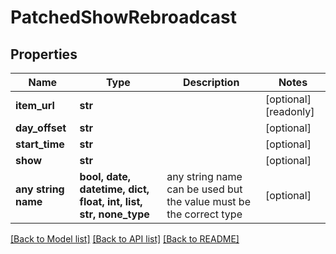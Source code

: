 # PatchedShowRebroadcast


## Properties
Name | Type | Description | Notes
------------ | ------------- | ------------- | -------------
**item_url** | **str** |  | [optional] [readonly] 
**day_offset** | **str** |  | [optional] 
**start_time** | **str** |  | [optional] 
**show** | **str** |  | [optional] 
**any string name** | **bool, date, datetime, dict, float, int, list, str, none_type** | any string name can be used but the value must be the correct type | [optional]

[[Back to Model list]](../README.md#documentation-for-models) [[Back to API list]](../README.md#documentation-for-api-endpoints) [[Back to README]](../README.md)



